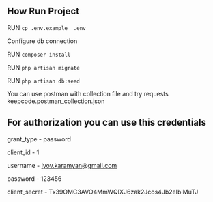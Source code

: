## How Run Project 

RUN `cp .env.example  .env`

Configure db connection

RUN `composer install`

RUN `php artisan migrate`

RUN `php artisan db:seed`

You can use postman with collection file and try requests keepcode.postman_collection.json

## For authorization you can use this credentials

grant_type - password

client_id - 1

username - lyov.karamyan@gmail.com

password - 123456

client_secret - Tx39OMC3AVO4MmWQIXJ6zak2Jcos4Jb2eIbIMuTJ
